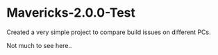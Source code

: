 # Mavericks-2.0.0-Test

Created a very simple project to compare build issues on different PCs.


Not much to see here..
